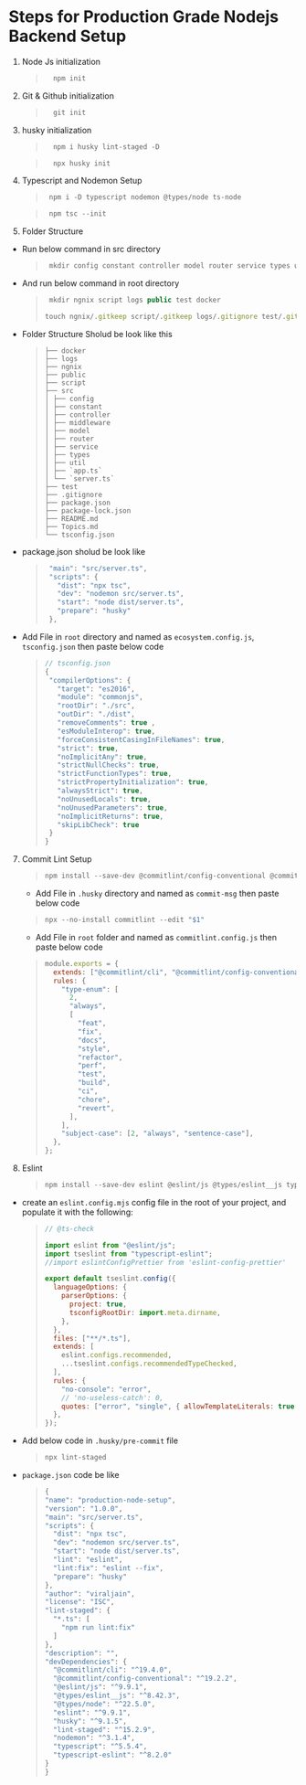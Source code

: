 # Steps for Production Grade Nodejs Backend Setup

1. Node Js initialization

   > ```js
   >   npm init
   > ```

2. Git & Github initialization

   > ```js
   >   git init
   > ```

3. husky initialization

   > ```js
   >   npm i husky lint-staged -D
   > ```

   > ```js
   >   npx husky init
   > ```

4. Typescript and Nodemon Setup

   > ```js
   >  npm i -D typescript nodemon @types/node ts-node
   > ```

   > ```js
   >  npm tsc --init
   > ```

5. Folder Structure

- Run below command in src directory

  > ```js
  >  mkdir config constant controller model router service types util middleware
  > ```

- And run below command in root directory

  > ```js
  >  mkdir ngnix script logs public test docker
  > ```
  >
  > ```js
  > touch ngnix/.gitkeep script/.gitkeep logs/.gitignore test/.gitkeep public/.gitkeep docker/.gitkeep
  > ```

- Folder Structure Sholud be look like this

  > ```
  > ├── docker
  > ├── logs
  > ├── ngnix
  > ├── public
  > ├── script
  > ├── src
  > │ ├── config
  > │ ├── constant
  > │ ├── controller
  > │ ├── middleware
  > │ ├── model
  > │ ├── router
  > │ ├── service
  > │ ├── types
  > │ ├── util
  > │ ├── `app.ts`
  > │ └── `server.ts`
  > ├── test
  > ├── .gitignore
  > ├── package.json
  > ├── package-lock.json
  > ├── README.md
  > ├── Topics.md
  > └── tsconfig.json
  > ```

- package.json sholud be look like

  > ```js
  >  "main": "src/server.ts",
  >  "scripts": {
  >    "dist": "npx tsc",
  >    "dev": "nodemon src/server.ts",
  >    "start": "node dist/server.ts",
  >    "prepare": "husky"
  >  },
  > ```

- Add File in `root` directory and named as `ecosystem.config.js`, `tsconfig.json` then paste below code

  > ```js
  > // tsconfig.json
  > {
  >  "compilerOptions": {
  >    "target": "es2016",
  >    "module": "commonjs",
  >    "rootDir": "./src",
  >    "outDir": "./dist",
  >    "removeComments": true ,
  >    "esModuleInterop": true,
  >    "forceConsistentCasingInFileNames": true,
  >    "strict": true,
  >    "noImplicitAny": true,
  >    "strictNullChecks": true,
  >    "strictFunctionTypes": true,
  >    "strictPropertyInitialization": true,
  >    "alwaysStrict": true,
  >    "noUnusedLocals": true,
  >    "noUnusedParameters": true,
  >    "noImplicitReturns": true,
  >    "skipLibCheck": true
  >  }
  > }
  > ```

7. Commit Lint Setup

   > ```js
   > npm install --save-dev @commitlint/config-conventional @commitlint/cli
   > ```

   - Add File in `.husky` directory and named as `commit-msg` then paste below code

   > ```js
   > npx --no-install commitlint --edit "$1"
   > ```

   - Add File in `root` folder and named as `commitlint.config.js` then paste below code

   > ```js
   > module.exports = {
   >   extends: ["@commitlint/cli", "@commitlint/config-conventional"],
   >   rules: {
   >     "type-enum": [
   >       2,
   >       "always",
   >       [
   >         "feat",
   >         "fix",
   >         "docs",
   >         "style",
   >         "refactor",
   >         "perf",
   >         "test",
   >         "build",
   >         "ci",
   >         "chore",
   >         "revert",
   >       ],
   >     ],
   >     "subject-case": [2, "always", "sentence-case"],
   >   },
   > };
   > ```

8. Eslint

   > ```js
   > npm install --save-dev eslint @eslint/js @types/eslint__js typescript typescript-eslint
   > ```

- create an `eslint.config.mjs` config file in the root of your project, and populate it with the following:

  > ```js
  > // @ts-check
  >
  > import eslint from "@eslint/js";
  > import tseslint from "typescript-eslint";
  > //import eslintConfigPrettier from 'eslint-config-prettier'
  >
  > export default tseslint.config({
  >   languageOptions: {
  >     parserOptions: {
  >       project: true,
  >       tsconfigRootDir: import.meta.dirname,
  >     },
  >   },
  >   files: ["**/*.ts"],
  >   extends: [
  >     eslint.configs.recommended,
  >     ...tseslint.configs.recommendedTypeChecked,
  >   ],
  >   rules: {
  >     "no-console": "error",
  >     // 'no-useless-catch': 0,
  >     quotes: ["error", "single", { allowTemplateLiterals: true }],
  >   },
  > });
  > ```

- Add below code in `.husky/pre-commit` file
  > ```js
  > npx lint-staged
  > ```
- `package.json` code be like
  > ```js
  > {
  > "name": "production-node-setup",
  > "version": "1.0.0",
  > "main": "src/server.ts",
  > "scripts": {
  >   "dist": "npx tsc",
  >   "dev": "nodemon src/server.ts",
  >   "start": "node dist/server.ts",
  >   "lint": "eslint",
  >   "lint:fix": "eslint --fix",
  >   "prepare": "husky"
  > },
  > "author": "viraljain",
  > "license": "ISC",
  > "lint-staged": {
  >   "*.ts": [
  >     "npm run lint:fix"
  >   ]
  > },
  > "description": "",
  > "devDependencies": {
  >   "@commitlint/cli": "^19.4.0",
  >   "@commitlint/config-conventional": "^19.2.2",
  >   "@eslint/js": "^9.9.1",
  >   "@types/eslint__js": "^8.42.3",
  >   "@types/node": "^22.5.0",
  >   "eslint": "^9.9.1",
  >   "husky": "^9.1.5",
  >   "lint-staged": "^15.2.9",
  >   "nodemon": "^3.1.4",
  >   "typescript": "^5.5.4",
  >   "typescript-eslint": "^8.2.0"
  > }
  > }
  > ```
